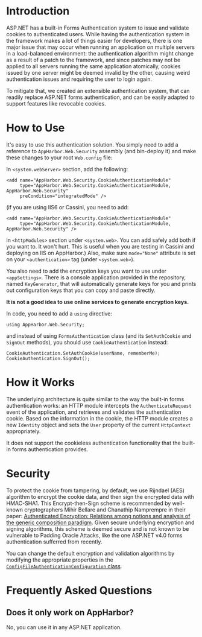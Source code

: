 # Introduction #

ASP.NET has a built-in Forms Authentication system to issue and validate
cookies to authenticated users.  While having the authentication system in the
framework makes a lot of things easier for developers, there is one major issue
that may occur when running an application on multiple servers in a
load-balanced environment: the authentication algorithm might change as a
result of a patch to the framework, and since patches may not be applied to all
servers running the same application atomically, cookies issued by one server
might be deemed invalid by the other, causing weird authentication issues and
requiring the user to login again.

To mitigate that, we created an extensible authentication system, that can
readily replace ASP.NET forms authentication, and can be easily adapted to
support features like revocable cookies.

# How to Use #

It's easy to use this authentication solution.  You simply need to add a
reference to `AppHarbor.Web.Security` assembly (and bin-deploy it) and make
these changes to your root `Web.config` file:

In `<system.webServer>` section, add the following:

    <add name="AppHarbor.Web.Security.CookieAuthenticationModule" 
         type="AppHarbor.Web.Security.CookieAuthenticationModule, AppHarbor.Web.Security"
         preCondition="integratedMode" />

(if you are using IIS6 or Cassini, you need to add:
     
    <add name="AppHarbor.Web.Security.CookieAuthenticationModule" 
         type="AppHarbor.Web.Security.CookieAuthenticationModule, AppHarbor.Web.Security" />

in `<httpModules>` section under `<system.web>`.  You can add safely add both if
you want to.  It won't hurt. This is useful when you are testing in Cassini and
deploying on IIS on AppHarbor.)  Also, make sure `mode="None"` attribute is set
on your `<authentication>` tag (under `<system.web>`).

You also need to add the encryption keys you want to use under `<appSettings>`.
There is a console application provided in the repository, named `KeyGenerator`,
that will automatically generate keys for you and prints out configuration keys
that you can copy and paste directly.

**It is not a good idea to use online services to generate encryption keys.**

In code, you need to add a `using` directive:

    using AppHarbor.Web.Security;

and instead of using `FormsAuthentication` class (and its `SetAuthCookie`
and `SignOut` methods), you should use `CookieAuthentication` instead:

    CookieAuthentication.SetAuthCookie(userName, rememberMe);
    CookieAuthentication.SignOut();


# How it Works #

The underlying architecture is quite similar to the way the built-in forms
authentication works: an HTTP module intercepts the `AuthenticateRequest`
event of the application, and retrieves and validates the authentication
cookie.  Based on the information in the cookie, the HTTP module creates
a new `Identity` object and sets the `User` property of the current
`HttpContext` appropriately.

It does not support the cookieless authentication functionality that the
built-in forms authentication provides.


# Security #

To protect the cookie from tampering, by default, we use Rijndael (AES)
algorithm to encrypt the cookie data, and then sign the encrypted data with
HMAC-SHA1.  This Encrypt-then-Sign scheme is recommended by well-known
cryptographers Mihir Bellare and Chanathip Namprempre in their paper:
[Authenticated Encryption: Relations among notions and analysis of the generic
composition paradigm](http://charlotte.ucsd.edu/~mihir/papers/oem.pdf).  Given
secure underlying encryption and signing algorithms, this scheme is deemed
secure and is not known to be vulnerable to Padding Oracle Attacks, like the
one ASP.NET v4.0 forms authentication sufferred from recently.

You can change the default encryption and validation algorithms by modifying
the appropriate properties in the [`ConfigFileAuthenticationConfiguration`
class](https://github.com/appharbor/AppHarbor.Web.Security/blob/master/AppHarbor.Web.Security/ConfigFileAuthenticationConfiguration.cs). 


# Frequently Asked Questions #

## Does it only work on AppHarbor? ##

No, you can use it in any ASP.NET application.
